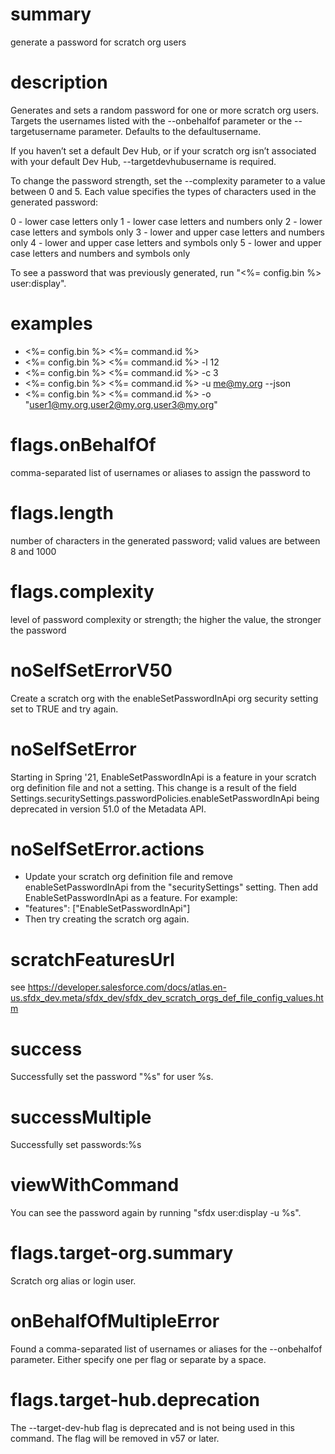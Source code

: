 # summary

generate a password for scratch org users

# description

Generates and sets a random password for one or more scratch org users. Targets the usernames listed with the
--onbehalfof parameter or the --targetusername parameter. Defaults to the defaultusername.

If you haven’t set a default Dev Hub, or if your scratch org isn’t associated with your default Dev Hub,
--targetdevhubusername is required.

To change the password strength, set the --complexity parameter to a value between 0 and 5. Each value specifies the
types of characters used in the generated password:

0 - lower case letters only
1 - lower case letters and numbers only
2 - lower case letters and symbols only
3 - lower and upper case letters and numbers only
4 - lower and upper case letters and symbols only
5 - lower and upper case letters and numbers and symbols only

To see a password that was previously generated, run "<%= config.bin %> user:display".

# examples

- <%= config.bin %> <%= command.id %>
- <%= config.bin %> <%= command.id %> -l 12
- <%= config.bin %> <%= command.id %> -c 3
- <%= config.bin %> <%= command.id %> -u me@my.org --json
- <%= config.bin %> <%= command.id %> -o "user1@my.org,user2@my.org,user3@my.org"

# flags.onBehalfOf

comma-separated list of usernames or aliases to assign the password to

# flags.length

number of characters in the generated password; valid values are between 8 and 1000

# flags.complexity

level of password complexity or strength; the higher the value, the stronger the password

# noSelfSetErrorV50

Create a scratch org with the enableSetPasswordInApi org security setting set to TRUE and try again.

# noSelfSetError

Starting in Spring '21, EnableSetPasswordInApi is a feature in your scratch org definition file and not a setting. This
change is a result of the field Settings.securitySettings.passwordPolicies.enableSetPasswordInApi being deprecated in
version 51.0 of the Metadata API.

# noSelfSetError.actions

- Update your scratch org definition file and remove enableSetPasswordInApi from the "securitySettings" setting. Then
  add EnableSetPasswordInApi as a feature. For example:
- "features": ["EnableSetPasswordInApi"]
- Then try creating the scratch org again.

# scratchFeaturesUrl

see https://developer.salesforce.com/docs/atlas.en-us.sfdx_dev.meta/sfdx_dev/sfdx_dev_scratch_orgs_def_file_config_values.htm

# success

Successfully set the password "%s" for user %s.

# successMultiple

Successfully set passwords:%s

# viewWithCommand

You can see the password again by running "sfdx user:display -u %s".

# flags.target-org.summary

Scratch org alias or login user.

# onBehalfOfMultipleError

Found a comma-separated list of usernames or aliases for the --onbehalfof parameter. Either specify one per flag or
separate by a space.

# flags.target-hub.deprecation

The --target-dev-hub flag is deprecated and is not being used in this command. The flag will be removed in v57 or later.
